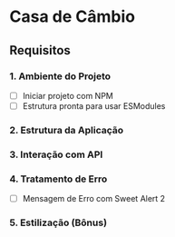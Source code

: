 # Casa de Câmbio


## Requisitos


### 1. Ambiente do Projeto
- [ ] Iniciar projeto com NPM
- [ ] Estrutura pronta para usar ESModules

### 2. Estrutura da Aplicação


### 3. Interação com API


### 4. Tratamento de Erro
- [ ] Mensagem de Erro com Sweet Alert 2

### 5. Estilização (Bônus)


